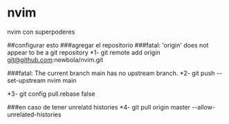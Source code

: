 # nvim
nvim con superpoderes

##configurar esto
###agregar el repositorio
###fatal: 'origin' does not appear to be a git repository
*1- git remote add origin git@github.com:newbola/nvim.git

###fatal: The current branch main has no upstream branch.
*2- git push --set-upstream nvim main

*3- git config pull.rebase false 

###en caso de tener unrelatd histories 
*4- git pull origin master --allow-unrelated-histories
